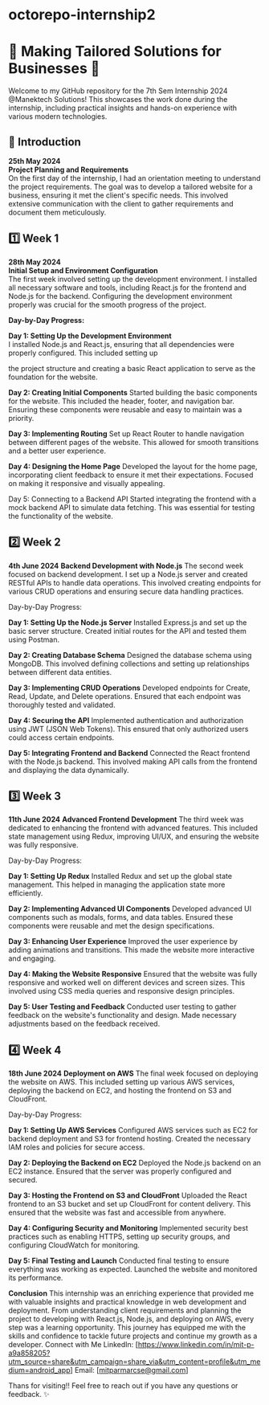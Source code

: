 # octorepo-internship2
# 🌟 Making Tailored Solutions for Businesses 🌟

Welcome to my GitHub repository for the 7th Sem Internship 2024 @Manektech Solutions! This showcases the work done during the internship, including practical insights and hands-on experience with various modern technologies.

## 🚀 Introduction
**25th May 2024**  
**Project Planning and Requirements**  
On the first day of the internship, I had an orientation meeting to understand the project requirements. The goal was to develop a tailored website for a business, ensuring it met the client's specific needs. This involved extensive communication with the client to gather requirements and document them meticulously.

## 1️⃣ Week 1
**28th May 2024**  
**Initial Setup and Environment Configuration**  
The first week involved setting up the development environment. I installed all necessary software and tools, including React.js for the frontend and Node.js for the backend. Configuring the development environment properly was crucial for the smooth progress of the project.

**Day-by-Day Progress:**

**Day 1: Setting Up the Development Environment**  
I installed Node.js and React.js, ensuring that all dependencies were properly configured. This included setting up

the project structure and creating a basic React application to serve as the foundation for the website.

**Day 2: Creating Initial Components**
Started building the basic components for the website. This included the header, footer, and navigation bar. Ensuring these components were reusable and easy to maintain was a priority.

**Day 3: Implementing Routing**
Set up React Router to handle navigation between different pages of the website. This allowed for smooth transitions and a better user experience.

**Day 4: Designing the Home Page**
Developed the layout for the home page, incorporating client feedback to ensure it met their expectations. Focused on making it responsive and visually appealing.

Day 5: Connecting to a Backend API
Started integrating the frontend with a mock backend API to simulate data fetching. This was essential for testing the functionality of the website.

## 2️⃣ Week 2
**4th June 2024**
**Backend Development with Node.js**
The second week focused on backend development. I set up a Node.js server and created RESTful APIs to handle data operations. This involved creating endpoints for various CRUD operations and ensuring secure data handling practices.

Day-by-Day Progress:

**Day 1: Setting Up the Node.js Server**
Installed Express.js and set up the basic server structure. Created initial routes for the API and tested them using Postman.

**Day 2: Creating Database Schema**
Designed the database schema using MongoDB. This involved defining collections and setting up relationships between different data entities.

**Day 3: Implementing CRUD Operations**
Developed endpoints for Create, Read, Update, and Delete operations. Ensured that each endpoint was thoroughly tested and validated.

**Day 4: Securing the API**
Implemented authentication and authorization using JWT (JSON Web Tokens). This ensured that only authorized users could access certain endpoints.

**Day 5: Integrating Frontend and Backend**
Connected the React frontend with the Node.js backend. This involved making API calls from the frontend and displaying the data dynamically.


## 3️⃣ Week 3
**11th June 2024**
**Advanced Frontend Development**
The third week was dedicated to enhancing the frontend with advanced features. This included state management using Redux, improving UI/UX, and ensuring the website was fully responsive.

Day-by-Day Progress:

**Day 1: Setting Up Redux**
Installed Redux and set up the global state management. This helped in managing the application state more efficiently.

**Day 2: Implementing Advanced UI Components**
Developed advanced UI components such as modals, forms, and data tables. Ensured these components were reusable and met the design specifications.

**Day 3: Enhancing User Experience**
Improved the user experience by adding animations and transitions. This made the website more interactive and engaging.

**Day 4: Making the Website Responsive**
Ensured that the website was fully responsive and worked well on different devices and screen sizes. This involved using CSS media queries and responsive design principles.

**Day 5: User Testing and Feedback**
Conducted user testing to gather feedback on the website's functionality and design. Made necessary adjustments based on the feedback received.

## 4️⃣ Week 4
**18th June 2024**
**Deployment on AWS**
The final week focused on deploying the website on AWS. This included setting up various AWS services, deploying the backend on EC2, and hosting the frontend on S3 and CloudFront.

Day-by-Day Progress:

**Day 1: Setting Up AWS Services**
Configured AWS services such as EC2 for backend deployment and S3 for frontend hosting. Created the necessary IAM roles and policies for secure access.

**Day 2: Deploying the Backend on EC2**
Deployed the Node.js backend on an EC2 instance. Ensured that the server was properly configured and secured.

**Day 3: Hosting the Frontend on S3 and CloudFront**
Uploaded the React frontend to an S3 bucket and set up CloudFront for content delivery. This ensured that the website was fast and accessible from anywhere.

**Day 4: Configuring Security and Monitoring**
Implemented security best practices such as enabling HTTPS, setting up security groups, and configuring CloudWatch for monitoring.

**Day 5: Final Testing and Launch**
Conducted final testing to ensure everything was working as expected. Launched the website and monitored its performance.

**Conclusion**
This internship was an enriching experience that provided me with valuable insights and practical knowledge in web development and deployment. From understanding client requirements and planning the project to developing with React.js, Node.js, and deploying on AWS, every step was a learning opportunity. This journey has equipped me with the skills and confidence to tackle future projects and continue my growth as a developer.
Connect with Me
LinkedIn: [https://www.linkedin.com/in/mit-p-a9a858205?utm_source=share&utm_campaign=share_via&utm_content=profile&utm_medium=android_app]
Email: [mitparmarcse@gmail.com]

Thans for visiting!! Feel free to reach out if you have any questions or feedback. ✨
